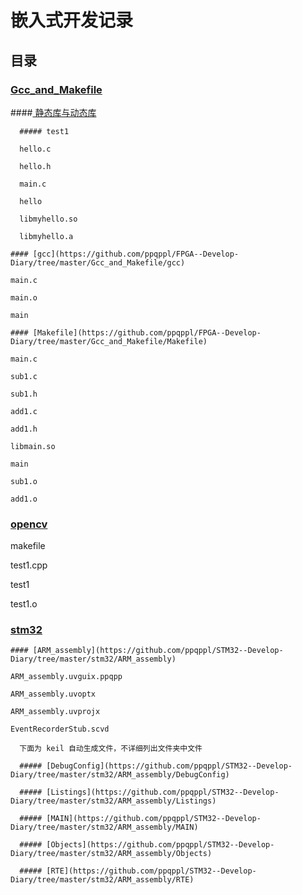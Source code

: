 # 嵌入式开发记录

## 目录

  ### [Gcc_and_Makefile](https://github.com/ppqppl/FPGA--Develop-Diary/tree/master/Gcc_and_Makefile)

####[    静态库与动态库](https://github.com/ppqppl/FPGA--Develop-Diary/tree/master/Gcc_and_Makefile/%E9%9D%99%E6%80%81%E5%BA%93%E4%B8%8E%E5%8A%A8%E6%80%81%E5%BA%93/test1)

      ##### test1

      hello.c

      hello.h

      main.c

      hello

      libmyhello.so

      libmyhello.a

    #### [gcc](https://github.com/ppqppl/FPGA--Develop-Diary/tree/master/Gcc_and_Makefile/gcc)

    main.c

    main.o

    main

    #### [Makefile](https://github.com/ppqppl/FPGA--Develop-Diary/tree/master/Gcc_and_Makefile/Makefile)

    main.c

    sub1.c

    sub1.h

    add1.c

    add1.h

    libmain.so

    main

    sub1.o

    add1.o

  ### [opencv](https://github.com/ppqppl/FPGA--Develop-Diary/tree/master/opencv)

  makefile

  test1.cpp

  test1

  test1.o

  ### [stm32](https://github.com/ppqppl/STM32--Develop-Diary/tree/master/stm32)

    #### [ARM_assembly](https://github.com/ppqppl/STM32--Develop-Diary/tree/master/stm32/ARM_assembly)

    ARM_assembly.uvguix.ppqpp

    ARM_assembly.uvoptx

    ARM_assembly.uvprojx

    EventRecorderStub.scvd

      下面为 keil 自动生成文件，不详细列出文件夹中文件

      ##### [DebugConfig](https://github.com/ppqppl/STM32--Develop-Diary/tree/master/stm32/ARM_assembly/DebugConfig)

      ##### [Listings](https://github.com/ppqppl/STM32--Develop-Diary/tree/master/stm32/ARM_assembly/Listings)

      ##### [MAIN](https://github.com/ppqppl/STM32--Develop-Diary/tree/master/stm32/ARM_assembly/MAIN)

      ##### [Objects](https://github.com/ppqppl/STM32--Develop-Diary/tree/master/stm32/ARM_assembly/Objects)

      ##### [RTE](https://github.com/ppqppl/STM32--Develop-Diary/tree/master/stm32/ARM_assembly/RTE)
